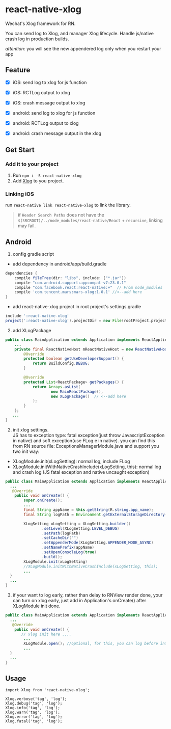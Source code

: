 # react-native-xlog

Wechat's Xlog framework for RN.

You can send log to Xlog, and manager Xlog lifecycle. Handle js/native crash log in production builds.

*attention*: you will see the new appendered log only when you restart your app

## Feature

- [x] iOS: send log to xlog for js function
- [x] iOS: RCTLog output to xlog
- [x] iOS: crash message output to xlog
- [x] android: send log to xlog for js function
- [x] android: RCTLog output to xlog
- [x] android: crash message output in the xlog



## Get Start

### Add it to your project

1. Run `npm i -S react-native-xlog`
2. Add [Xlog](https://github.com/Tencent/mars/) to you project.

### Linking iOS

run `react-native link react-native-xlog` to link the library.

> if `Header Search Paths` does not have the `$(SRCROOT)/../node_modules/react-native/React` + `recursive`, linking may fail.


## Android 
1. config gradle script
 - add dependency in android/app/build.gradle
```gradle
dependencies {
    compile fileTree(dir: "libs", include: ["*.jar"])
    compile "com.android.support:appcompat-v7:23.0.1"
    compile "com.facebook.react:react-native:+"  // From node_modules
    compile 'com.tencent.mars:mars-xlog:1.0.1' //<--add here
}
```

- add react-native-xlog project in root project's settings.gradle
```gradle
include ':react-native-xlog'
project(':react-native-xlog').projectDir = new File(rootProject.projectDir, '../node_modules/react-native-xlog/android')
```

2. add XLogPackage 
```java
public class MainApplication extends Application implements ReactApplication {
    ...
    private final ReactNativeHost mReactNativeHost = new ReactNativeHost(this) {
        @Override
        protected boolean getUseDeveloperSupport() {
            return BuildConfig.DEBUG;
        }

        @Override
        protected List<ReactPackage> getPackages() {
            return Arrays.asList(
                    new MainReactPackage(),
                    new XLogPackage()  // <--add here
            );
        }
    };
   ...
}   
```

2. init xlog settings.   
JS has to exception type: fatal exception(just throw JavascriptException in native) and soft exception(use FLog.e in native). you can find this from RN source file: ExceptionsManagerModule.java 
and support you two init way:

- XLogModule.init(xLogSetting): normal log, include FLog
- XLogModule.initWithNativeCrashInclude(xLogSetting, this): normal log and crash log (JS fatal exception and native uncaught exception)

```java
public class MainApplication extends Application implements ReactApplication {
  ...
   @Override
    public void onCreate() {
        super.onCreate();
        ...
        final String appName = this.getString(R.string.app_name);
        final String logPath = Environment.getExternalStorageDirectory().getAbsolutePath() + '/' + appName + "/log";

        XLogSetting xLogSetting = XLogSetting.builder()
                .setLevel(XLogSetting.LEVEL_DEBUG)
                .setPath(logPath)
                .setCacheDir("")
                .setAppenderMode(XLogSetting.APPENDER_MODE_ASYNC)
                .setNamePrefix(appName)
                .setOpenConsoleLog(true)
                .build();
        XLogModule.init(xLogSetting)
        //XLogModule.initWithNativeCrashInclude(xLogSetting, this);
        ...
  }
  ...
}
```

3. if your want to log early, rather than delay to RNView render done, your can turn on xlog early, just add in Application's onCreate() after 
XLogModule init done. 
```java 
public class MainApplication extends Application implements ReactApplication {
  ...
   @Override
    public void onCreate() {
       // xlog init here ....
        ...
        XLogModule.open(); //optional, for this, you can log before into RNView 
        ...
  }
  ...
}
```

## Usage

```
import Xlog from 'react-native-xlog';

Xlog.verbose('tag', 'log');
Xlog.debug('tag', 'log');
Xlog.info('tag', 'log');
Xlog.warn('tag', 'log');
Xlog.error('tag', 'log');
Xlog.fatal('tag', 'log');
```

